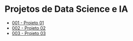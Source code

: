# Projetos de Data Science e IA


- [001 - Projeto 01](./001-Projeto-01)
- [002 - Projeto 02](./002-Projeto-02)
- [003 - Projeto 03](./003-Projeto-03)
